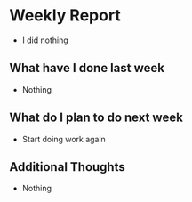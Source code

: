 # Weekly Report

-   I did nothing

## What have I done last week

- Nothing
## What do I plan to do next week

-   Start doing work again

## Additional Thoughts
- Nothing